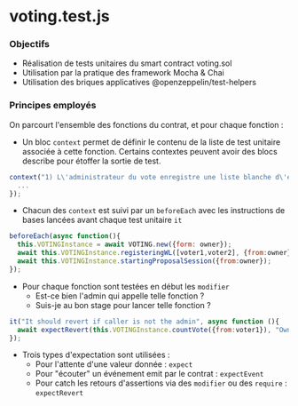 
# voting.test.js

### Objectifs
* Réalisation de tests unitaires du smart contract voting.sol
* Utilisation par la pratique des framework Mocha & Chai
* Utilisation des briques applicatives @openzeppelin/test-helpers

### Principes employés
On parcourt l'ensemble des fonctions du contrat, et pour chaque fonction :
* Un bloc `context` permet de définir le contenu de la liste de test unitaire associée à cette fonction. Certains contextes peuvent avoir des blocs describe pour étoffer la sortie de test.

```js
context("1) L\'administrateur du vote enregistre une liste blanche d\'électeurs identifiés par leur adresse Ethereum.", function() {
  ...
});
```
* Chacun des `context` est suivi par un `beforeEach` avec les instructions de bases lancées avant chaque test unitaire `it`
```js
beforeEach(async function(){
  this.VOTINGInstance = await VOTING.new({form: owner});
  await this.VOTINGInstance.registeringWL([voter1,voter2], {from:owner});
  await this.VOTINGInstance.startingProposalSession({from:owner});
});
```
* Pour chaque fonction sont testées en début les `modifier`
  * Est-ce bien l'admin qui appelle telle fonction ?
  * Suis-je au bon stage pour lancer telle fonction ?
```js
it("It should revert if caller is not the admin", async function (){
  await expectRevert(this.VOTINGInstance.countVote({from:voter1}), "Ownable: caller is not the owner");
});
```
* Trois types d'expectation sont utilisées :
   - Pour l'attente d'une valeur donnée : `expect`
   - Pour "écouter" un événement emit par le contrat : `expectEvent` 
   - Pour catch les retours d'assertions via des `modifier` ou des `require` : `expectRevert`

###
